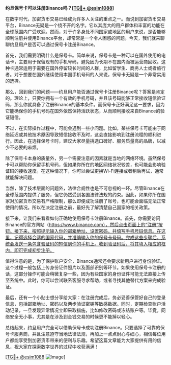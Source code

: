**约旦保号卡可以注册Binance吗？[[TG💪+ @esim1088](https://t.me/s/esim1088)]**

在数字时代，加密货币交易已经成为许多人关注的重点之一。而说到加密货币交易平台，Binance无疑是一个绕不开的名字。它以其庞大的用户群体和丰富的功能在全球范围内广受欢迎。然而，对于许多身处不同国家或地区的用户来说，是否能够顺利注册并使用Binance平台，却常常是一个令人困惑的问题。今天，我们就来聊聊约旦用户是否可以通过保号卡注册Binance。

首先，我们需要明确什么是保号卡。简单来说，保号卡是一种可以在国外使用的电话卡，主要用于保留现有的手机号码，避免因为长期不在国内而被运营商回收。这种卡通常适用于需要在国外停留较长时间的人群，比如留学生、商务人士或者旅行者。对于想要在国外继续使用本国手机号码的人来说，保号卡无疑是一个非常实用的选择。

那么，回到我们的问题——约旦用户能否通过保号卡注册Binance呢？答案是肯定的。理论上，只要你拥有一个有效的手机号码，并且该号码能够正常接收短信验证码，那么你就具备了注册Binance的基本条件。而保号卡正好满足这一要求，因为它能确保你的手机号码在国外依然保持活跃状态，从而顺利接收来自Binance的验证短信。

不过，在实际操作过程中，可能会遇到一些小问题。比如，某些保号卡可能由于网络延迟或其他技术原因导致短信接收不及时，这会直接影响到注册流程的顺利进行。因此，在选择保号卡时，建议大家尽量挑选口碑好、服务质量高的品牌，以减少不必要的麻烦。

除了保号卡本身的质量外，另一个需要注意的因素就是当地的网络环境。虽然保号卡可以帮助你保留手机号码，但如果你所在的地区网络状况较差，也可能会影响验证码的接收速度。在这种情况下，你可以尝试更换Wi-Fi连接或者稍后再试，通常就能解决问题。

当然，除了技术层面的问题外，法律合规性也是不可忽视的一环。尽管Binance在全球范围内提供了服务，但它仍然受到各国法律法规的约束。因此，如果你所在国家对加密货币交易有严格限制，那么即便成功注册了账号，也可能会面临无法正常使用的情况。所以在决定注册之前，最好先了解清楚自己国家的相关政策。

接下来，让我们来看看如何正确地使用保号卡注册Binance。首先，你需要访问Binance的官方网站（https://www.binance.com），然后点击页面上的“注册”按钮。接下来，按照提示输入你的邮箱地址、设置密码，并填写手机号码信息。在这里，记得选择合适的国家代码，并准确输入你的保号卡号码。完成这些步骤后，系统会发送一条包含验证码的短信到你的手机上。收到验证码后，将其填入相应的框内，即可完成初步注册。

值得注意的是，为了保护账户安全，Binance通常还会要求新用户进行身份验证。这个过程一般包括上传身份证件照片以及面部识别等环节。如果使用保号卡注册的话，这部分操作可能会稍微复杂一些，因为有些国家的身份证件可能无法直接上传至系统中。此时，你可以尝试联系客服寻求帮助，或者寻找其他替代方案来完成验证。

最后，还有一个小贴士想分享给大家：在注册完成后，务必妥善保管好自己的登录信息，包括邮箱地址、密码以及两步验证密钥等敏感数据。同时，定期检查账户活动记录，一旦发现异常情况立即采取措施，比如修改密码或冻结账户等。毕竟，网络安全无小事，尤其是在涉及到金钱交易的时候更不能掉以轻心。

总结起来，约旦用户完全可以借助保号卡成功注册Binance。只要选择了可靠的保号卡服务商，并且注意遵守当地法律法规，再加上一点点耐心与细心，相信每位用户都能享受到加密货币带来的便利与乐趣。希望这篇文章能为大家提供有用的信息，祝大家在探索数字世界的过程中收获满满！

[[TG💪+ @esim1088](https://t.me/s/esim1088) ![Image](https://i.postimg.cc/4NQfJmqS/Snipaste-2025-05-13-00-14-12.png)]